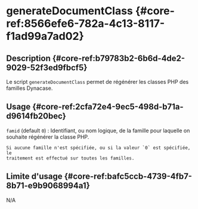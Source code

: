 # generateDocumentClass {#core-ref:8566efe6-782a-4c13-8117-f1ad99a7ad02}

## Description {#core-ref:b79783b2-6b6d-4de2-9029-52f3ed9fbcf5}

Le script `generateDocumentClass` permet de régénérer les classes PHP des
familles Dynacase.

## Usage {#core-ref:2cfa72e4-9ec5-498d-b71a-d9614fb20bec}

`famid` (default `0`)
:   Identifiant, ou nom logique, de la famille pour laquelle on souhaite
    régénérer la classe PHP.
    
    Si aucune famille n'est spécifiée, ou si la valeur `0` est spécifiée, le
    traitement est effectué sur toutes les familles.

## Limite d'usage {#core-ref:bafc5ccb-4739-4fb7-8b71-e9b9068994a1}

N/A
